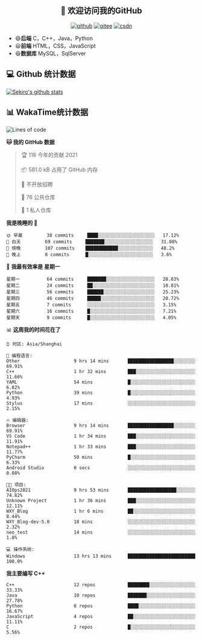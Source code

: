 <h2 align="center">👋 欢迎访问我的GitHub</h2>
<p align="center">
  <a href="https://666wxy666.github.io/"><img src="https://img.shields.io/badge/GitHub-24292e" alt="github"></a>
  <a href="https://gitee.com/wxy_666"><img src="https://img.shields.io/badge/Gitee-fe7300" alt="gitee"></a>
  <a href="https://blog.csdn.net/WXY_666"><img src="https://img.shields.io/badge/CSDN-cf000e" alt="csdn"></a>
</p>

- 😄**后端** C，C++，Java，Python
- 😃**前端** HTML，CSS，JavaScript
- 😆**数据库** MySQL，SqlServer

## 💻 Github 统计数据
[![Sekiro's github stats](https://github-readme-stats.vercel.app/api?username=666WXY666)](https://666wxy666.github.io/)

## 📊 WakaTime统计数据

<!--START_SECTION:waka-->
![Lines of code](https://img.shields.io/badge/%E4%BB%8E%E3%80%8C%E4%BD%A0%E5%A5%BD%E4%B8%96%E7%95%8C%E3%80%8D%E6%88%91%E5%B7%B2%E7%BB%8F%E5%86%99%E4%BA%86-579473%20%E8%A1%8C%E4%BB%A3%E7%A0%81-blue)

**🐱 我的 GitHub 数据** 

> 🏆 118 今年的贡献 2021
 > 
> 📦 581.0 kB 占用了 GitHub 内存 
 > 
> 🚫 不开放招聘
 > 
> 📜 76 公共仓库 
 > 
> 🔑 1 私人仓库 
 > 
**我是晚睡的 🦉** 

```text
🌞 早晨         38 commits     ████░░░░░░░░░░░░░░░░░░░░░   17.12% 
🌆 白天         69 commits     ███████░░░░░░░░░░░░░░░░░░   31.08% 
🌃 傍晚         107 commits    ████████████░░░░░░░░░░░░░   48.2% 
🌙 晚上         8 commits      █░░░░░░░░░░░░░░░░░░░░░░░░   3.6%

```
📅 **我最有效率是 星期一** 

```text
星期一          64 commits     ███████░░░░░░░░░░░░░░░░░░   28.83% 
星期二          24 commits     ██░░░░░░░░░░░░░░░░░░░░░░░   10.81% 
星期三          56 commits     ██████░░░░░░░░░░░░░░░░░░░   25.23% 
星期四          46 commits     █████░░░░░░░░░░░░░░░░░░░░   20.72% 
星期五          7 commits      ░░░░░░░░░░░░░░░░░░░░░░░░░   3.15% 
星期六          16 commits     █░░░░░░░░░░░░░░░░░░░░░░░░   7.21% 
星期天          9 commits      █░░░░░░░░░░░░░░░░░░░░░░░░   4.05%

```


📊 **这周我的时间花在了** 

```text
⌚︎ 时区: Asia/Shanghai

💬 编程语言: 
Other                    9 hrs 14 mins       █████████████████░░░░░░░░   69.91% 
C++                      1 hr 32 mins        ███░░░░░░░░░░░░░░░░░░░░░░   11.66% 
YAML                     54 mins             █░░░░░░░░░░░░░░░░░░░░░░░░   6.82% 
Python                   39 mins             █░░░░░░░░░░░░░░░░░░░░░░░░   4.93% 
Stylus                   17 mins             ░░░░░░░░░░░░░░░░░░░░░░░░░   2.15%

🔥 编辑器: 
Browser                  9 hrs 14 mins       █████████████████░░░░░░░░   69.91% 
VS Code                  1 hr 34 mins        ███░░░░░░░░░░░░░░░░░░░░░░   11.91% 
Notepad++                1 hr 33 mins        ███░░░░░░░░░░░░░░░░░░░░░░   11.77% 
PyCharm                  50 mins             █░░░░░░░░░░░░░░░░░░░░░░░░   6.33% 
Android Studio           0 secs              ░░░░░░░░░░░░░░░░░░░░░░░░░   0.08%

🐱‍💻 项目: 
AIOps2021                9 hrs 53 mins       ██████████████████░░░░░░░   74.82% 
Unknown Project          1 hr 36 mins        ███░░░░░░░░░░░░░░░░░░░░░░   12.11% 
WXY_Blog                 1 hr 6 mins         ██░░░░░░░░░░░░░░░░░░░░░░░   8.44% 
WXY_Blog-dev-5.0         18 mins             ░░░░░░░░░░░░░░░░░░░░░░░░░   2.32% 
neo_test                 14 mins             ░░░░░░░░░░░░░░░░░░░░░░░░░   1.8%

💻 操作系统: 
Windows                  13 hrs 13 mins      █████████████████████████   100.0%

```

**我主要编写 C++** 

```text
C++                      12 repos            ████████░░░░░░░░░░░░░░░░░   33.33% 
Java                     10 repos            ███████░░░░░░░░░░░░░░░░░░   27.78% 
Python                   6 repos             ████░░░░░░░░░░░░░░░░░░░░░   16.67% 
JavaScript               4 repos             ██░░░░░░░░░░░░░░░░░░░░░░░   11.11% 
C                        2 repos             █░░░░░░░░░░░░░░░░░░░░░░░░   5.56%

```



<!--END_SECTION:waka-->

<!--
**666WXY666/666WXY666** is a ✨ _special_ ✨ repository because its `README.md` (this file) appears on your GitHub profile.

Here are some ideas to get you started:

- 🔭 I’m currently working on ...
- 🌱 I’m currently learning ...
- 👯 I’m looking to collaborate on ...
- 🤔 I’m looking for help with ...
- 💬 Ask me about ...
- 📫 How to reach me: ...
- 😄 Pronouns: ...
- ⚡ Fun fact: ...
-->
